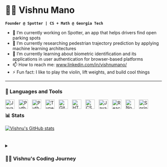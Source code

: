 # 🧙‍♂️ Vishnu Mano

**`Founder @ Spotter | CS + Math @ Georgia Tech`**

- 🔭 I’m currently working on Spotter, an app that helps drivers find open parking spots
- 🧪 I’m currently researching pedestrian trajectory prediction by applying machine learning architectures
- 🌱 I’m currently learning about biometric identification and its applications in user authentication for browser-based platforms
- 📫 How to reach me: www.linkedin.com/in/vishnumano/
- ⚡ Fun fact: I like to play the violin, lift weights, and build cool things

---

### 🧰 Languages and Tools

<img align="left" alt="Java" width="30px" style="padding-right:10px;" src="https://cdn.jsdelivr.net/gh/devicons/devicon/icons/java/java-original.svg"/>
<img align="left" alt="Python" width="30px" style="padding-right:10px;" src="https://cdn.jsdelivr.net/gh/devicons/devicon/icons/python/python-plain.svg" />
<img align="left" alt="Python" width="30px" style="padding-right:10px;" src="https://cdn.jsdelivr.net/gh/devicons/devicon@latest/icons/cplusplus/cplusplus-original.svg" />
<img align="left" alt="TypeScript" width="30px" style="padding-right:10px;" src="https://cdn.jsdelivr.net/gh/devicons/devicon/icons/typescript/typescript-plain.svg" />
<img align="left" alt="Git" width="30px" style="padding-right:10px;" src="https://cdn.jsdelivr.net/gh/devicons/devicon/icons/git/git-original.svg" />
<img align="left" alt="HTML" width="30px" style="padding-right:10px;" src="https://cdn.jsdelivr.net/gh/devicons/devicon/icons/html5/html5-plain.svg" />
<img align="left" alt="CSS" width="30px" style="padding-right:10px;" src="https://cdn.jsdelivr.net/gh/devicons/devicon/icons/css3/css3-plain.svg" />
<img align="left" alt="JavaScript" width="30px" style="padding-right:10px;" src="https://cdn.jsdelivr.net/gh/devicons/devicon/icons/javascript/javascript-plain.svg" />
<img align="left" alt="React" width="30px" style="padding-right:10px;" src="https://cdn.jsdelivr.net/gh/devicons/devicon/icons/react/react-original.svg" />
<img align="left" alt="NodeJS" width="30px" style="padding-right:10px;" src="https://cdn.jsdelivr.net/gh/devicons/devicon/icons/nodejs/nodejs-original.svg" />
<img align="left" alt="Spring" width="30px" style="padding-right:10px;" src="https://cdn.jsdelivr.net/gh/devicons/devicon@latest/icons/arduino/arduino-plain.svg" />
<br />

### 📊 Stats

[![Vishnu's GitHub stats](https://github-readme-stats.vercel.app/api?username=vishnumano)](https://github.com/vishnumano/github-readme-stats)

#
<details>
 <summary><h3>👨‍💻 Vishnu's Coding Journey</h3></summary>
   I’m a freshman at the Georgia Institute of Technology, pursuing a double major in Computer Science and Mathematics. My love for building solutions to real-world problems inspired me to launch my transportation startup, Spotter, which is an app that helps drivers find open parking spots. I'm looking forward to expand my ability to create technology that helps communities across the world through internships this upcoming summer!

[website]: https://vishnumano.com/
[linkedin]: https://www.linkedin.com/in/vishnumano/